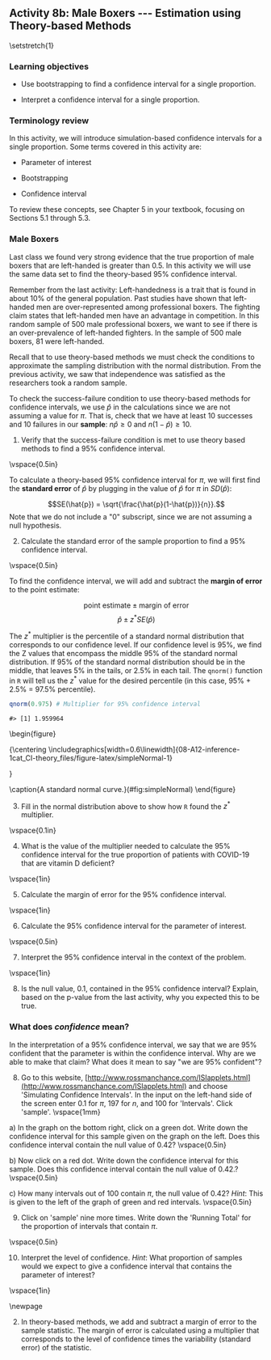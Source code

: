 ## Activity 8b:  Male Boxers --- Estimation using Theory-based Methods

\setstretch{1}

### Learning objectives

* Use bootstrapping to find a confidence interval for a single proportion.

* Interpret a confidence interval for a single proportion.

### Terminology review

In this activity, we will introduce simulation-based confidence intervals for a single proportion. Some terms covered in this activity are:

* Parameter of interest

* Bootstrapping

* Confidence interval

To review these concepts, see Chapter 5 in your textbook, focusing on Sections 5.1 through 5.3.

### Male Boxers

Last class we found very strong evidence that the true proportion of male boxers that are left-handed is greater than 0.5.  In this activity we will use the same data set to find the theory-based 95\% confidence interval.

Remember from the last activity: Left-handedness is a trait that is found in about 10\% of the general population. Past studies have shown that left-handed men are over-represented among professional boxers. The fighting claim states that left-handed men have an advantage in competition.  In this random sample of 500 male professional boxers, we want to see if there is an over-prevalence of left-handed fighters.  In the sample of 500 male boxers, 81 were left-handed.

Recall that to use theory-based methods we must check the conditions to approximate the sampling distribution with the normal distribution.  From the previous activity, we saw that independence was satisfied as the researchers took a random sample.

To check the success-failure condition to use theory-based methods for confidence intervals, we use $\hat{p}$ in the calculations since we are not assuming a value for $\pi$. That is, check that we have at least 10 successes and 10 failures in our **sample**:  $n\hat{p} \geq 0$  and $n(1-\hat{p}) \geq 10$.

1.  Verify that the success-failure condition is met to use theory based methods to find a 95\% confidence interval.  

\vspace{0.5in}

To calculate a theory-based 95\% confidence interval for $\pi$, we will first find the **standard error** of $\hat{p}$ by plugging in the value of $\hat{p}$ for $\pi$ in $SD(\hat{p})$:

$$SE(\hat{p}) = \sqrt{\frac{\hat{p}(1-\hat{p})}{n}}.$$
Note that we do not include a "0" subscript, since we are not assuming a null hypothesis. 

2.  Calculate the standard error of the sample proportion to find a 95\% confidence interval.

\vspace{0.5in}


To find the confidence interval, we will add and subtract the **margin of error** to the point estimate:

$$\text{point estimate}\pm\text{margin of error}$$
$$\hat{p}\pm z^* SE(\hat{p})$$

The $z^*$ multiplier is the percentile of a standard normal distribution that corresponds to our confidence level. If our confidence level is 95\%, we find the Z values that encompass the middle 95\% of the standard normal distribution.  If 95\% of the standard normal distribution should be in the middle, that leaves 5\% in the tails, or 2.5\% in each tail.  The `qnorm()` function in `R` will tell us the $z^*$ value for the desired percentile (in this case, 95\% + 2.5\% = 97.5\% percentile). 


```r
qnorm(0.975) # Multiplier for 95% confidence interval
```

```
#> [1] 1.959964
```

\begin{figure}

{\centering \includegraphics[width=0.6\linewidth]{08-A12-inference-1cat_CI-theory_files/figure-latex/simpleNormal-1} 

}

\caption{A standard normal curve.}(\#fig:simpleNormal)
\end{figure}

3. Fill in the normal distribution above to show how `R` found the $z^*$ multiplier.

\vspace{0.1in}

4.  What is the value of the multiplier needed to calculate the 95\% confidence interval for the true proportion of patients with COVID-19 that are vitamin D deficient?

\vspace{1in}

5.  Calculate the margin of error for the 95\% confidence interval.

\vspace{1in}

6.  Calculate the 95\% confidence interval for the parameter of interest.

\vspace{0.5in}

7.  Interpret the 95\% confidence interval in the context of the problem.

\vspace{1in}

8. Is the null value, 0.1, contained in the 95\% confidence interval?  Explain, based on the p-value from the last activity, why you expected this to be true.

### What does *confidence* mean?

In the interpretation of a 95\% confidence interval, we say that we are 95\% confident that the parameter is within the confidence interval.  Why are we able to make that claim?  What does it mean to say "we are 95\% confident"?

8.  Go to this website, [http://www.rossmanchance.com/ISIapplets.html](http://www.rossmanchance.com/ISIapplets.html) and choose 'Simulating Confidence Intervals'.  In the input on the left-hand side of the screen enter 0.1 for $\pi$, 197 for $n$, and 100 for 'Intervals'.  Click 'sample'.
\vspace{1mm}

a) In the graph on the bottom right, click on a green dot.  Write down the confidence interval for this sample given on the graph on the left.  Does this confidence interval contain the null value of 0.42?
\vspace{0.5in}


b) Now click on a red dot.  Write down the confidence interval for this sample.  Does this confidence interval contain the null value of 0.42.?
\vspace{0.5in}


c) How many intervals out of 100 contain $\pi$, the null value of 0.42? *Hint*:  This is given to the left of the graph of green and red intervals.
\vspace{0.5in}

9.  Click on 'sample' nine more times.  Write down the 'Running Total' for the proportion of intervals that contain $\pi$.  

\vspace{0.5in}

10.  Interpret the level of confidence.  *Hint*: What proportion of samples would we expect to give a confidence interval that contains the parameter of interest?

\vspace{1in}



\newpage

2.  In theory-based methods, we add and subtract a margin of error to the sample statistic.  The margin of error is calculated using a multiplier that corresponds to the level of confidence times the variability (standard error) of the statistic.

